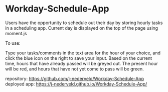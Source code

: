 # Workday-Schedule-App

Users have the opportunity to schedule out their day by storing hourly tasks in a scheduling app.
Current day is displayed on the top of the page using moment.js

To use:

Type your tasks/comments in the text area for the hour of your choice, and click the blue icon on the right to save your input.
Based on the current time, hours that have already passed will be greyed out. The present hour will be red, and hours that have not yet come to pass will be green.



repository: https://github.com/j-nederveld/Workday-Schedule-App
deployed app: https://j-nederveld.github.io/Workday-Schedule-App/
